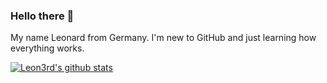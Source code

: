 ### Hello there 👋

My name Leonard from Germany.
I'm new to GitHub and just learning how everything works.

[![Leon3rd's github stats](https://github-readme-stats.vercel.app/api?username=leon3rd)](https://github.com/leon3rd/github-readme-stats)



<!--
**Leon3rd/Leon3rd** is a ✨ _special_ ✨ repository because its `README.md` (this file) appears on your GitHub profile.

Here are some ideas to get you started:

- 🔭 I’m currently working on ...
- 🌱 I’m currently learning ...
- 👯 I’m looking to collaborate on ...
- 🤔 I’m looking for help with ...
- 💬 Ask me about ...
- 📫 How to reach me: ...
- 😄 Pronouns: ...
- ⚡ Fun fact: ...
-->
